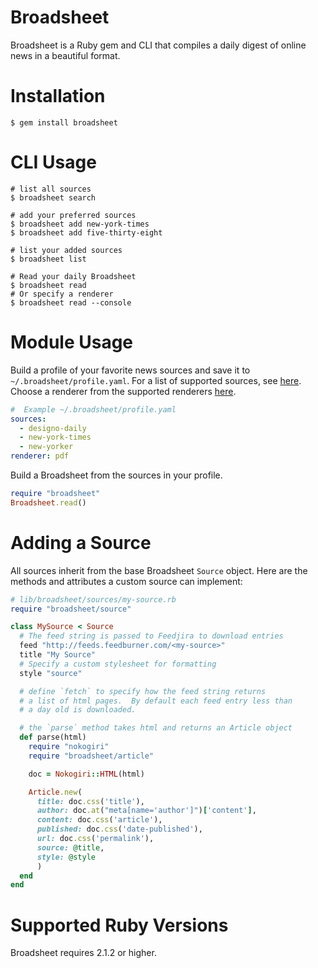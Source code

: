 # Broadsheet

Broadsheet is a Ruby gem and CLI that compiles a daily digest of online news in a beautiful format.

# Installation

```shell
$ gem install broadsheet
```

# CLI Usage

```shell
# list all sources
$ broadsheet search

# add your preferred sources
$ broadsheet add new-york-times
$ broadsheet add five-thirty-eight

# list your added sources
$ broadsheet list

# Read your daily Broadsheet
$ broadsheet read
# Or specify a renderer
$ broadsheet read --console

```

# Module Usage

Build a profile of your favorite news sources and save it to `~/.broadsheet/profile.yaml`.  For a list of supported sources, see [here](https://github.com/s3ththompson/broadsheet/tree/master/lib/broadsheet/sources).  Choose a renderer from the supported renderers [here](https://github.com/s3ththompson/broadsheet/tree/master/lib/broadsheet/renderers).

``` yaml
#  Example ~/.broadsheet/profile.yaml
sources:
  - designo-daily
  - new-york-times
  - new-yorker
renderer: pdf
```

Build a Broadsheet from the sources in your profile.

``` ruby
require "broadsheet"
Broadsheet.read()
```

# Adding a Source

All sources inherit from the base Broadsheet `Source` object.  Here are the methods and attributes a custom source can implement:

```ruby
# lib/broadsheet/sources/my-source.rb
require "broadsheet/source"

class MySource < Source
  # The feed string is passed to Feedjira to download entries
  feed "http://feeds.feedburner.com/<my-source>"
  title "My Source"
  # Specify a custom stylesheet for formatting
  style "source"

  # define `fetch` to specify how the feed string returns
  # a list of html pages.  By default each feed entry less than
  # a day old is downloaded.

  # the `parse` method takes html and returns an Article object
  def parse(html)
    require "nokogiri"
    require "broadsheet/article"

    doc = Nokogiri::HTML(html)

    Article.new(
      title: doc.css('title'),
      author: doc.at("meta[name='author']")['content'],
      content: doc.css('article'),
      published: doc.css('date-published'),
      url: doc.css('permalink'),
      source: @title,
      style: @style
      )
  end
end
```

# Supported Ruby Versions

Broadsheet requires 2.1.2 or higher.
